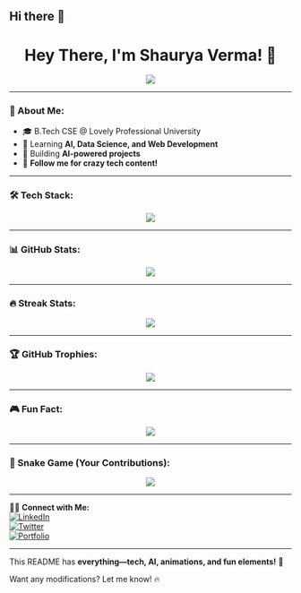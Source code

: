 ## Hi there 👋

<!--
**shauryaverma03/shauryaverma03** is a ✨ _special_ ✨ repository because its `README.md` (this file) appears on your GitHub profile.

Here are some ideas to get you started:

- 🔭 I’m currently working on ...
- 🌱 I’m currently learning ...
- 👯 I’m looking to collaborate on ...
- 🤔 I’m looking for help with ...
- 💬 Ask me about ...
- 📫 How to reach me: ...
- 😄 Pronouns: ...
- ⚡ Fun fact: ...
-->


<h1 align="center">Hey There, I'm Shaurya Verma! 🚀</h1>

<p align="center">
  <img src="https://readme-typing-svg.herokuapp.com?font=Fira+Code&duration=3000&pause=1000&color=00FF00&center=true&vCenter=true&width=435&lines=Full-Stack+Dev+%7C+AI+%7C+Data+Science;Building+Cool+Projects!;Follow+for+Tech+%26+Coding+Stuff!">
</p>

---

### 🚀 About Me:
- 🎓 B.Tech CSE @ Lovely Professional University
- 🌱 Learning **AI, Data Science, and Web Development**
- 🚀 Building **AI-powered projects**
- 📢 **Follow me for crazy tech content!**

---

### 🛠 Tech Stack:

<p align="center">
  <img src="https://skillicons.dev/icons?i=python,tensorflow,js,html,css,react,github,linux,cpp,java" />
</p>

---

### 📊 GitHub Stats:
<p align="center">
  <img src="https://github-readme-stats.vercel.app/api?username=shaurya123&show_icons=true&theme=radical">
</p>

---

### 🔥 Streak Stats:
<p align="center">
  <img src="https://github-readme-streak-stats.herokuapp.com/?user=shaurya123&theme=dark">
</p>

---

### 🏆 GitHub Trophies:
<p align="center">
  <img src="https://github-profile-trophy.vercel.app/?username=shaurya123&theme=darkhub&no-bg=true">
</p>

---

### 🎮 Fun Fact:  
<p align="center">
  <img src="https://quotes-github-readme.vercel.app/api?type=horizontal&theme=radical">
</p>

---

### 🐍 Snake Game (Your Contributions):
<p align="center">
  <img src="https://raw.githubusercontent.com/shaurya123/shaurya123/output/github-contribution-grid-snake.svg">
</p>

---

👨‍💻 **Connect with Me:**  
[![LinkedIn](https://img.shields.io/badge/LinkedIn-blue?logo=linkedin)](https://linkedin.com/in/shauryaverma)  
[![Twitter](https://img.shields.io/badge/Twitter-blue?logo=twitter)](https://twitter.com/shaurya)  
[![Portfolio](https://img.shields.io/badge/Portfolio-MySite-green)](https://shaurya123.github.io)  

---

This README has **everything—tech, AI, animations, and fun elements!** 🚀  

Want any modifications? Let me know! 🔥
